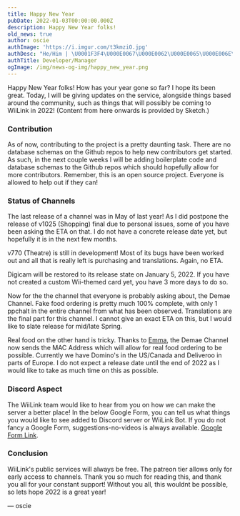 ```yaml
---
title: Happy New Year
pubDate: 2022-01-03T00:00:00.000Z
description: Happy New Year folks!
old_news: true
author: oscie
authImage: 'https://i.imgur.com/t3kmziO.jpg'
authDesc: "He/Him | \U0001F3F4\U000E0067\U000E0062\U000E0065\U000E006E\U000E0067\U000E007F | 16 | British kid who likes development, Splatoon, and rhythm gaming. May or may not own one too many squid plushies..."
authTitle: Developer/Manager
ogImage: /img/news-og-img/happy_new_year.png
---
```


Happy New Year folks! How has your year gone so far? I hope its been great. Today, I will be giving updates on the service, alongside things based around the community, such as things that will possibly be coming to WiiLink in 2022! (Content from here onwards is provided by Sketch.)

### Contribution

As of now, contributing to the project is a pretty daunting task. There are no database schemas on the Github repos to help new contributors get started. As such, in the next couple weeks I will be adding boilerplate code and database schemas to the Github repos which should hopefully allow for more contributors. Remember, this is an open source project. Everyone is allowed to help out if they can!

### Status of Channels

The last release of a channel was in May of last year! As I did postpone the release of v1025 (Shopping) final due to personal issues, some of you have been asking the ETA on that. I do not have a concrete release date yet, but hopefully it is in the next few months.

v770 (Theatre) is still in development! Most of its bugs have been worked out and all that is really left is purchasing and translations. Again, no ETA.

Digicam will be restored to its release state on January 5, 2022. If you have not created a custom Wii-themed card yet, you have 3 more days to do so.

Now for the the channel that everyone is probably asking about, the Demae Channel. Fake food ordering is pretty much 100% complete, with only 1 ppchalt in the entire channel from what has been observed. Translations are the final part for this channel. I cannot give an exact ETA on this, but I would like to slate release for mid/late Spring.

Real food on the other hand is tricky. Thanks to [Emma](https://invoxiplaygames.uk/), the Demae Channel now sends the MAC Address which will allow for real food ordering to be possible. Currently we have Domino's in the US/Canada and Deliveroo in parts of Europe. I do not expect a release date until the end of 2022 as I would like to take as much time on this as possible.

### Discord Aspect

The WiiLink team would like to hear from you on how we can make the server a better place! In the below Google Form, you can tell us what things you would like to see added to Discord server or WiiLink Bot. If you do not fancy a Google Form, suggestions-no-videos is always available. [Google Form Link](https://docs.google.com/forms/d/e/1FAIpQLSfKIN7AK2Ym9kHxxwfmkisj1s8YRgbKzXKkCHKr_SDnemGlcw/viewform?usp=sf_link).

### Conclusion

WiiLink's public services will always be free. The patreon tier allows only for early access to channels. Thank you so much for reading this, and thank you all for your constant support! Without you all, this wouldnt be possible, so lets hope 2022 is a great year!

&mdash; oscie
